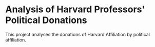 # Analysis of Harvard Professors' Political Donations

This project analyses the donations of Harvard Affiliation by political affiliation.
